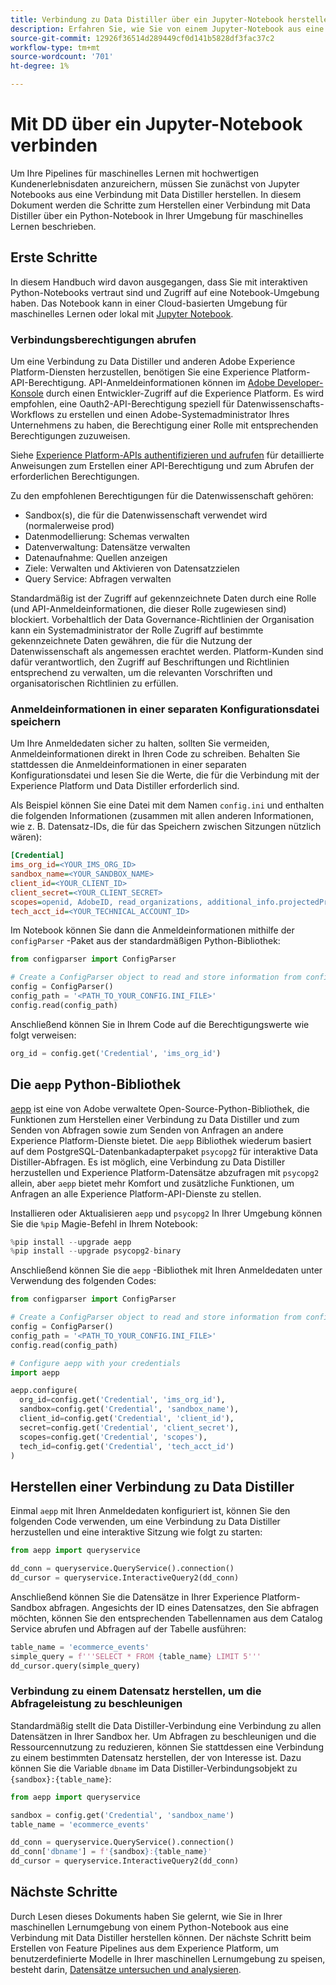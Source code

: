 ```yaml
---
title: Verbindung zu Data Distiller über ein Jupyter-Notebook herstellen
description: Erfahren Sie, wie Sie von einem Jupyter-Notebook aus eine Verbindung mit Data Distiller herstellen.
source-git-commit: 12926f36514d289449cf0d141b5828df3fac37c2
workflow-type: tm+mt
source-wordcount: '701'
ht-degree: 1%

---
```


# Mit DD über ein Jupyter-Notebook verbinden

Um Ihre Pipelines für maschinelles Lernen mit hochwertigen Kundenerlebnisdaten anzureichern, müssen Sie zunächst von Jupyter Notebooks aus eine Verbindung mit Data Distiller herstellen. In diesem Dokument werden die Schritte zum Herstellen einer Verbindung mit Data Distiller über ein Python-Notebook in Ihrer Umgebung für maschinelles Lernen beschrieben.

## Erste Schritte

In diesem Handbuch wird davon ausgegangen, dass Sie mit interaktiven Python-Notebooks vertraut sind und Zugriff auf eine Notebook-Umgebung haben. Das Notebook kann in einer Cloud-basierten Umgebung für maschinelles Lernen oder lokal mit [Jupyter Notebook](https://jupyter.org/).

### Verbindungsberechtigungen abrufen

Um eine Verbindung zu Data Distiller und anderen Adobe Experience Platform-Diensten herzustellen, benötigen Sie eine Experience Platform-API-Berechtigung. API-Anmeldeinformationen können im  [Adobe Developer-Konsole](https://developer.adobe.com/console/home) durch einen Entwickler-Zugriff auf die Experience Platform. Es wird empfohlen, eine Oauth2-API-Berechtigung speziell für Datenwissenschafts-Workflows zu erstellen und einen Adobe-Systemadministrator Ihres Unternehmens zu haben, die Berechtigung einer Rolle mit entsprechenden Berechtigungen zuzuweisen.

Siehe [Experience Platform-APIs authentifizieren und aufrufen](../../../landing/api-authentication.md) für detaillierte Anweisungen zum Erstellen einer API-Berechtigung und zum Abrufen der erforderlichen Berechtigungen.

Zu den empfohlenen Berechtigungen für die Datenwissenschaft gehören:

- Sandbox(s), die für die Datenwissenschaft verwendet wird (normalerweise prod)
- Datenmodellierung: Schemas verwalten
- Datenverwaltung: Datensätze verwalten
- Datenaufnahme: Quellen anzeigen
- Ziele: Verwalten und Aktivieren von Datensatzzielen
- Query Service: Abfragen verwalten

Standardmäßig ist der Zugriff auf gekennzeichnete Daten durch eine Rolle (und API-Anmeldeinformationen, die dieser Rolle zugewiesen sind) blockiert. Vorbehaltlich der Data Governance-Richtlinien der Organisation kann ein Systemadministrator der Rolle Zugriff auf bestimmte gekennzeichnete Daten gewähren, die für die Nutzung der Datenwissenschaft als angemessen erachtet werden. Platform-Kunden sind dafür verantwortlich, den Zugriff auf Beschriftungen und Richtlinien entsprechend zu verwalten, um die relevanten Vorschriften und organisatorischen Richtlinien zu erfüllen.

### Anmeldeinformationen in einer separaten Konfigurationsdatei speichern

Um Ihre Anmeldedaten sicher zu halten, sollten Sie vermeiden, Anmeldeinformationen direkt in Ihren Code zu schreiben. Behalten Sie stattdessen die Anmeldeinformationen in einer separaten Konfigurationsdatei und lesen Sie die Werte, die für die Verbindung mit der Experience Platform und Data Distiller erforderlich sind.

Als Beispiel können Sie eine Datei mit dem Namen `config.ini` und enthalten die folgenden Informationen (zusammen mit allen anderen Informationen, wie z. B. Datensatz-IDs, die für das Speichern zwischen Sitzungen nützlich wären):

```ini
[Credential]
ims_org_id=<YOUR_IMS_ORG_ID>
sandbox_name=<YOUR_SANDBOX_NAME>
client_id=<YOUR_CLIENT_ID>
client_secret=<YOUR_CLIENT_SECRET>
scopes=openid, AdobeID, read_organizations, additional_info.projectedProductContext, session
tech_acct_id=<YOUR_TECHNICAL_ACCOUNT_ID>
```

Im Notebook können Sie dann die Anmeldeinformationen mithilfe der `configParser` -Paket aus der standardmäßigen Python-Bibliothek:

```python
from configparser import ConfigParser

# Create a ConfigParser object to read and store information from config.ini
config = ConfigParser()
config_path = '<PATH_TO_YOUR_CONFIG.INI_FILE>'
config.read(config_path)
```

Anschließend können Sie in Ihrem Code auf die Berechtigungswerte wie folgt verweisen:

```python
org_id = config.get('Credential', 'ims_org_id')
```

## Die `aepp` Python-Bibliothek

[aepp](https://github.com/adobe/aepp/tree/main) ist eine von Adobe verwaltete Open-Source-Python-Bibliothek, die Funktionen zum Herstellen einer Verbindung zu Data Distiller und zum Senden von Abfragen sowie zum Senden von Anfragen an andere Experience Platform-Dienste bietet. Die `aepp` Bibliothek wiederum basiert auf dem PostgreSQL-Datenbankadapterpaket  `psycopg2` für interaktive Data Distiller-Abfragen. Es ist möglich, eine Verbindung zu Data Distiller herzustellen und Experience Platform-Datensätze abzufragen mit `psycopg2` allein, aber `aepp` bietet mehr Komfort und zusätzliche Funktionen, um Anfragen an alle Experience Platform-API-Dienste zu stellen.

Installieren oder Aktualisieren `aepp` und `psycopg2` In Ihrer Umgebung können Sie die `%pip` Magie-Befehl in Ihrem Notebook:

```python
%pip install --upgrade aepp
%pip install --upgrade psycopg2-binary
```

Anschließend können Sie die `aepp` -Bibliothek mit Ihren Anmeldedaten unter Verwendung des folgenden Codes:

```python
from configparser import ConfigParser

# Create a ConfigParser object to read and store information from config.ini
config = ConfigParser()
config_path = '<PATH_TO_YOUR_CONFIG.INI_FILE>'
config.read(config_path)

# Configure aepp with your credentials
import aepp

aepp.configure(
  org_id=config.get('Credential', 'ims_org_id'),
  sandbox=config.get('Credential', 'sandbox_name'),
  client_id=config.get('Credential', 'client_id'), 
  secret=config.get('Credential', 'client_secret'),
  scopes=config.get('Credential', 'scopes'),
  tech_id=config.get('Credential', 'tech_acct_id')
)
```

## Herstellen einer Verbindung zu Data Distiller

Einmal `aepp` mit Ihren Anmeldedaten konfiguriert ist, können Sie den folgenden Code verwenden, um eine Verbindung zu Data Distiller herzustellen und eine interaktive Sitzung wie folgt zu starten:

```python
from aepp import queryservice

dd_conn = queryservice.QueryService().connection()
dd_cursor = queryservice.InteractiveQuery2(dd_conn)
```

Anschließend können Sie die Datensätze in Ihrer Experience Platform-Sandbox abfragen. Angesichts der ID eines Datensatzes, den Sie abfragen möchten, können Sie den entsprechenden Tabellennamen aus dem Catalog Service abrufen und Abfragen auf der Tabelle ausführen:

```python
table_name = 'ecommerce_events'
simple_query = f'''SELECT * FROM {table_name} LIMIT 5'''
dd_cursor.query(simple_query)
```

### Verbindung zu einem Datensatz herstellen, um die Abfrageleistung zu beschleunigen

Standardmäßig stellt die Data Distiller-Verbindung eine Verbindung zu allen Datensätzen in Ihrer Sandbox her. Um Abfragen zu beschleunigen und die Ressourcennutzung zu reduzieren, können Sie stattdessen eine Verbindung zu einem bestimmten Datensatz herstellen, der von Interesse ist. Dazu können Sie die Variable `dbname` im Data Distiller-Verbindungsobjekt zu `{sandbox}:{table_name}`:

```python
from aepp import queryservice

sandbox = config.get('Credential', 'sandbox_name')
table_name = 'ecommerce_events'

dd_conn = queryservice.QueryService().connection()
dd_conn['dbname'] = f'{sandbox}:{table_name}'
dd_cursor = queryservice.InteractiveQuery2(dd_conn)
```

## Nächste Schritte

Durch Lesen dieses Dokuments haben Sie gelernt, wie Sie in Ihrer maschinellen Lernumgebung von einem Python-Notebook aus eine Verbindung mit Data Distiller herstellen können. Der nächste Schritt beim Erstellen von Feature Pipelines aus dem Experience Platform, um benutzerdefinierte Modelle in Ihrer maschinellen Lernumgebung zu speisen, besteht darin, [Datensätze untersuchen und analysieren](./exploratory-analysis.md).
